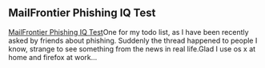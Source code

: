 <article><h2>MailFrontier Phishing IQ Test</h2><a href="http://survey.mailfrontier.com/survey/quiztest.html">MailFrontier Phishing IQ Test</a>One for my todo list, as I have been recently asked by friends about phishing. Suddenly the thread happened to people I know, strange to see something from the news in real life.Glad I use os x at home and firefox at work...</article>